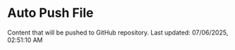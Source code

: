 # Auto Push File

Content that will be pushed to GitHub repository.
Last updated: 07/06/2025, 02:51:10 AM